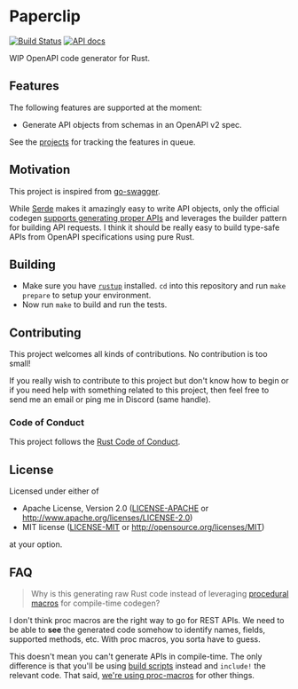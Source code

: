 # Paperclip

[![Build Status](https://api.travis-ci.org/wafflespeanut/paperclip.svg?branch=master)](https://travis-ci.org/wafflespeanut/paperclip)
[![API docs](https://img.shields.io/badge/docs-latest-blue.svg)](https://paperclip.waffles.space/paperclip_openapi)

WIP OpenAPI code generator for Rust.

## Features

The following features are supported at the moment:

 - Generate API objects from schemas in an OpenAPI v2 spec.

See the [projects](https://github.com/wafflespeanut/paperclip/projects) for tracking the features in queue.

## Motivation

This project is inspired from [go-swagger](https://github.com/go-swagger/go-swagger).

While [Serde](https://serde.rs/) makes it amazingly easy to write API objects, only the official codegen [supports generating proper APIs](https://github.com/swagger-api/swagger-codegen/tree/dedb5ce36d54495365da9a7d88d1e6e056cfe29f/samples/client/petstore/rust) and leverages the builder pattern for building API requests. I think it should be really easy to build type-safe APIs from OpenAPI specifications using pure Rust.

## Building

 - Make sure you have [`rustup`](https://rustup.rs/) installed. `cd` into this repository and run `make prepare` to setup your environment.
 - Now run `make` to build and run the tests.

## Contributing

This project welcomes all kinds of contributions. No contribution is too small!

If you really wish to contribute to this project but don't know how to begin or if you need help with something related to this project, then feel free to send me an email or ping me in Discord (same handle).

### Code of Conduct

This project follows the [Rust Code of Conduct](https://www.rust-lang.org/policies/code-of-conduct).

## License

Licensed under either of

- Apache License, Version 2.0 ([LICENSE-APACHE](LICENSE-APACHE) or http://www.apache.org/licenses/LICENSE-2.0)
- MIT license ([LICENSE-MIT](LICENSE-MIT) or http://opensource.org/licenses/MIT)

at your option.

## FAQ

> Why is this generating raw Rust code instead of leveraging [procedural macros](https://doc.rust-lang.org/reference/procedural-macros.html) for compile-time codegen?

I don't think proc macros are the right way to go for REST APIs. We need to be able to **see** the generated code somehow to identify names, fields, supported methods, etc. With proc macros, you sorta have to guess.

This doesn't mean you can't generate APIs in compile-time. The only difference is that you'll be using [build scripts](https://doc.rust-lang.org/cargo/reference/build-scripts.html) instead and `include!` the relevant code. That said, [we're using proc-macros](./macros) for other things.
